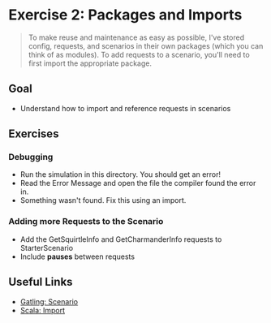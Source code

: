 # Exercise 2: Packages and Imports
> To make reuse and maintenance as easy as possible, I've stored config, requests, and scenarios in their own packages (which you can think of as modules). To add requests to a scenario, you'll need to first  import the appropriate package.


## Goal
- Understand how to import and reference requests in scenarios

## Exercises
### Debugging 
- Run the simulation in this directory. You should get an error! 
- Read the Error Message and open the file the compiler found the error in.
- Something wasn't found. Fix this using an import. 
### Adding more Requests to the Scenario
- Add the GetSquirtleInfo and GetCharmanderInfo requests to StarterScenario
- Include **pauses** between requests

## Useful Links
- [Gatling: Scenario](https://gatling.io/docs/current/general/scenario/)
- [Scala: Import](https://docs.scala-lang.org/tour/packages-and-imports.html)

